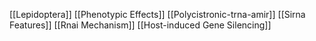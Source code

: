 [[Lepidoptera]]
[[Phenotypic Effects]]
[[Polycistronic-trna-amir]]
[[Sirna Features]]
[[Rnai Mechanism]]
[[Host-induced Gene Silencing]]
